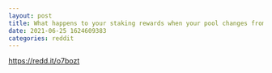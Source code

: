 ```yaml
--- 
layout: post 
title: What happens to your staking rewards when your pool changes from under-saturated to over-saturated? 
date: 2021-06-25 1624609383 
categories: reddit 
--- 
```

https://redd.it/o7bozt